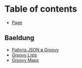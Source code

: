 # Table of contents

* [Page](README.md)

## Baeldung

* [Работа JSON в Groovy](baeldung/rabota-json-v-groovy.md)
* [Groovy Lists](baeldung/groovy-lists.md)
* [Groovy Maps](baeldung/groovy-maps.md)
